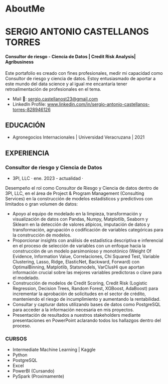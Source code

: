 # AboutMe
# SERGIO ANTONIO CASTELLANOS TORRES
#### Consultor de riesgo - Ciencia de Datos | Credit Risk Analysis| Agribusiness

Este portafolio es creado con fines profesionales, medir mi capacidad como Consultor de riesgo y ciencia de datos. 
Estoy entusiasmado de aportar a este mundo del data science y al igual me encantaría tener retroalimentación de profesionales en el tema.

- Mail 📧: sergio.castellanost23@gmail.com
- LinkedIn Profile: www.linkedin.com/in/sergio-antonio-castellanos-torres-828946126


## EDUCACIÓN 
- Agronegocios Internacionales | Universidad Veracruzana | 2021

## EXPERIENCIA 
 
### Consultor de riesgo y Ciencia de Datos 
- 3PI, LLC · ene. 2023 - actualidad ·

Desempeño el rol como Consultor de Riesgo y Ciencia de datos dentro de 3PI, LLC, en el área de Project & Program Management (Consulting Services) en la construcción de modelos estadísticos y predictivos con limitados o gran volumen de datos:
 
- Apoyo al equipo de modelado en la limpieza, transformación y visualización de datos con Pandas, Numpy, Matplotlib, Seaborn y Sklearn en la detección de valores atípicos, imputación de datos y transformación, agrupación o codificación de variables categóricas para la construcción de modelos.
- Proporcionar insights con análisis de estadística descriptiva e inferencial en el proceso de selección de variables con un enfoque hacia la construcción de un modelo parsimonioso y monotónico (Weight Of Evidence, Information Value, Correlaciones, Chi Squared Test, Variable Clustering, Lasso, Ridge, ElasticNet, Backward, Forward) con OptimalBinning, Matplotlib, Statsmodels, VarClusHi que aportan información crucial sobre las mejores variables predictoras o clave para el modelado.
- Construcción de modelos de Credit Scoring, Credit Risk (Logistic Regression, Decision Trees, Random Forest, XGBoost, AdaBoost) para incrementar la aprobación de solicitudes en el sector de crédito, manteniendo el riesgo de incumplimiento y aumentando la rentabilidad.
- Consultar y capturar datos utilizando bases de datos como PostgreSQL para acceder a la información necesaria en mis proyectos.
- Presentación de resultados a nuestros stakeholders mediante presentaciones en PowerPoint aclarando todos los hallazgos dentro del proceso.



### CURSOS
- Intermediate Machine Learning | Kaggle
- Python
- PostgreSQL
- Excel
- PowerBI (Cursando)
- PySpark (Proximamente)
